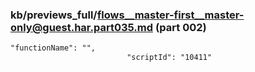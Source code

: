 ### kb/previews_full/flows__master-first__master-only@guest.har.part035.md (part 002)

```md
"functionName": "",
                          "scriptId": "10411"
```

```

